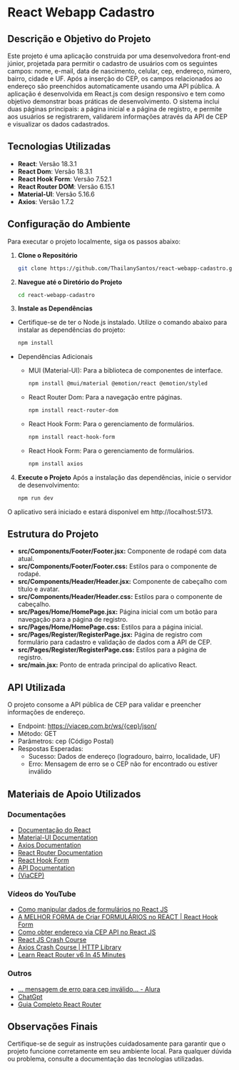 # React Webapp Cadastro

## Descrição e Objetivo do Projeto

Este projeto é uma aplicação construida por uma desenvolvedora front-end júnior, projetada para permitir o cadastro de usuários com os seguintes campos: nome, e-mail, data de nascimento, celular, cep, endereço, número, bairro, cidade e UF. Após a inserção do CEP, os campos relacionados ao endereço são preenchidos automaticamente usando uma API pública. A aplicação é desenvolvida em React.js com design responsivo e tem como objetivo demonstrar boas práticas de desenvolvimento. O sistema inclui duas páginas principais: a página inicial e a página de registro, e permite aos usuários se registrarem, validarem informações através da API de CEP e visualizar os dados cadastrados.

## Tecnologias Utilizadas

- **React**: Versão 18.3.1
- **React Dom**: Versão 18.3.1
- **React Hook Form**: Versão 7.52.1
- **React Router DOM**: Versão 6.15.1
- **Material-UI**: Versão 5.16.6
- **Axios**: Versão 1.7.2

## Configuração do Ambiente

Para executar o projeto localmente, siga os passos abaixo:

1. **Clone o Repositório**

   ```bash
   git clone https://github.com/ThailanySantos/react-webapp-cadastro.git

2. **Navegue até o Diretório do Projeto**
    ```bash
    cd react-webapp-cadastro

3. **Instale as Dependências**
- Certifique-se de ter o Node.js instalado. Utilize o comando abaixo para instalar as dependências do projeto:
    ```bash
    npm install
- Dependências Adicionais

  - MUI (Material-UI): Para a biblioteca de componentes de interface.
    ```bash
    npm install @mui/material @emotion/react @emotion/styled
  - React Router Dom: Para a navegação entre páginas.
    ```bash
    npm install react-router-dom
  - React Hook Form: Para o gerenciamento de formulários.
    ```bash
    npm install react-hook-form 
  - React Hook Form: Para o gerenciamento de formulários.
    ```bash
    npm install axios

4. **Execute o Projeto**
Após a instalação das dependências, inicie o servidor de desenvolvimento:
    ```bash
    npm run dev
O aplicativo será iniciado e estará disponível em http://localhost:5173.

## Estrutura do Projeto
- **src/Components/Footer/Footer.jsx:** Componente de rodapé com data atual.
- **src/Components/Footer/Footer.css:** Estilos para o componente de rodapé.
- **src/Components/Header/Header.jsx:** Componente de cabeçalho com título e avatar.
- **src/Components/Header/Header.css:** Estilos para o componente de cabeçalho.
- **src/Pages/Home/HomePage.jsx:** Página inicial com um botão para navegação para a página de registro.
- **src/Pages/Home/HomePage.css:** Estilos para a página inicial.
- **src/Pages/Register/RegisterPage.jsx:** Página de registro com formulário para cadastro e validação de dados com a API de CEP.
- **src/Pages/Register/RegisterPage.css:** Estilos para a página de registro.
- **src/main.jsx:** Ponto de entrada principal do aplicativo React.

## API Utilizada
O projeto consome a API pública de CEP para validar e preencher informações de endereço.
- Endpoint: https://viacep.com.br/ws/{cep}/json/
- Método: GET
- Parâmetros: cep (Código Postal)
- Respostas Esperadas:
    - Sucesso: Dados de endereço (logradouro, bairro, localidade, UF)
    - Erro: Mensagem de erro se o CEP não for encontrado ou estiver inválido

## Materiais de Apoio Utilizados

### Documentações
- [Documentação do React](https://reactjs.org/docs/getting-started.html)
- [Material-UI Documentation](https://mui.com/getting-started/installation/)
- [Axios Documentation](https://axios-http.com/docs/intro)
- [React Router Documentation](https://reactrouter.com/docs/en/v6/getting-started/overview)
- [React Hook Form](https://react-hook-form.com/docs)
- [API Documentation](https://react-hook-form.com/docs)
- [(ViaCEP)](https://viacep.com.br/)

### Vídeos do YouTube
- [Como manipular dados de formulários no React JS](https://youtu.be/NtYO03Jq3EE?si=4HGUt23ERf0XLdqh)
- [A MELHOR FORMA de Criar FORMULÁRIOS no REACT | React Hook Form](https://youtu.be/qH272VSWje4?si=cPpdq7k2LJ66YZFw)
- [Como obter endereço via CEP API no React JS](https://youtu.be/155ywtYSpdY?si=1YFK_8XtKstDkLMU)
- [React JS Crash Course](https://youtu.be/w7ejDZ8SWv8?si=R6ubC6f8Eq9JT420)
- [Axios Crash Course | HTTP Library](https://www.youtube.com/watch?v=6LyagkoRWYA)
- [Learn React Router v6 In 45 Minutes](https://www.youtube.com/watch?v=Ul3y1LXxzdU)

### Outros
- [... mensagem de erro para cep inválido... - Alura](https://cursos.alura.com.br/forum/topico-ele-retorna-a-mesma-mensagem-de-erro-para-cep-invalido-e-inexistente-289712)
- [ChatGpt](https://chatgpt.com/)
- [Guia Completo React Router](https://www.freecodecamp.org/portuguese/news/um-guia-completo-de-react-router-para-iniciantes-incluindo-router-hooks/)

## Observações Finais
Certifique-se de seguir as instruções cuidadosamente para garantir que o projeto funcione corretamente em seu ambiente local. Para qualquer dúvida ou problema, consulte a documentação das tecnologias utilizadas.
